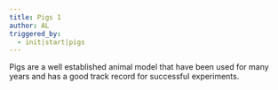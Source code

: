 ```yaml
---
title: Pigs 1
author: AL
triggered_by:
  - init|start|pigs
---
```

Pigs are a well established animal model that have been used for many years and has a good track record for successful experiments.
